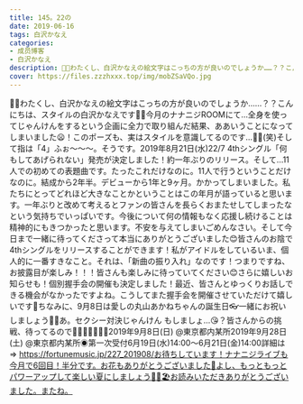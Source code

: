 ```yaml
---
title: 145。22の
date: 2019-06-16
tags: 白沢かなえ
categories: 
- 成员博客
- 白沢かなえ
description: 💃🏻わたくし、白沢かなえの絵文字はこっちの方が良いのでしょうか……？？こんにちは、スタイルの白沢かなえです💃🏻今月のナナニジROOMにて…全身を使ってじゃんけんをするという企画に全力で取り組んだ結果、ああ...
cover: https://files.zzzhxxx.top/img/mobZSaVQo.jpg 
---
```


💃🏻わたくし、白沢かなえの絵文字はこっちの方が良いのでしょうか……？？こんにちは、スタイルの白沢かなえです💃🏻今月のナナニジROOMにて…全身を使ってじゃんけんをするという企画に全力で取り組んだ結果、ああいうことになってしまいました😦！このポーズも、実はスタイルを意識してるのです…💃🏻(笑)そして指は「4」ふぉ〜〜〜。そうです。2019年8月21日(水)22/7 4thシングル「何もしてあげられない」発売が決定しました！約一年ぶりのリリース。そして…11人での初めての表題曲です。たったこれだけなのに。11人で行うということだけなのに。結成から2年半。デビューから1年と9ヶ月。かかってしまいました。私たちにとってどれほど大きなことかということはこの年月が語っていると思います。一年ぶりと改めて考えるとファンの皆さんを長らくおまたせしてしまったなという気持ちでいっぱいです。今後について何の情報もなく応援し続けることは精神的にもきつかったと思います。不安を与えてしまいごめんなさい。そして今日まで一緒に待ってくださって本当にありがとうございました😊皆さんのお陰で4thシングルをリリースすることができます！私がアイドルをしているいま、個人的に一番すきなこと。それは、「新曲の振り入れ」なのです！つまりですね、お披露目が楽しみ！！！皆さんも楽しみに待っていてください😊さらに嬉しいお知らせも！個別握手会の開催も決定しました！最近、皆さんとゆっくりお話しできる機会がなかったですよね。こうしてまた握手会を開催させていただけて嬉しいです🍒ちなみに、9月8日は愛しの丸山あかねちゃんの誕生日👓一緒にお祝いしましょう🥂🎁あ。セクシー対決じゃんけん もしましょ…😘？皆さんからの挑戦、待ってるので💃🏻💃🏻💃🏻🌸2019年9月8日(日) @東京都内某所2019年9月28日(土) @東京都内某所◉第一次受付6月19日(水)14:00〜6月21日(金)14:00詳細は⇒ https://fortunemusic.jp/227_201908/お待ちしています！ナナニジライブも今月で6回目！半分です。お花もありがとうございました💐よし、もっともっとパワーアップして楽しい夏にしましょう🏊‍♀️🏖お読みいただきありがとうございました。またね。


